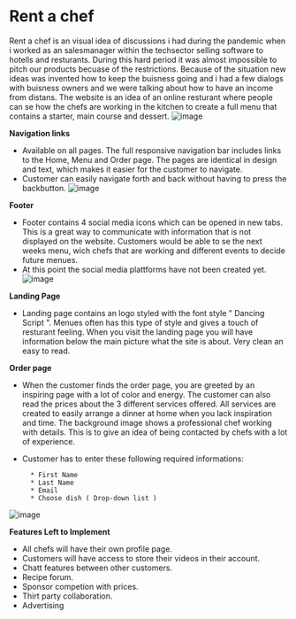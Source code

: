 # Rent a chef
Rent a chef is an visual idea of discussions i had during the pandemic when i worked as an salesmanager within the techsector selling software to hotells and resturants.
During this hard period it was almost impossible to pitch our products becuase of the restrictions. Because of the situation new ideas was invented how to keep the buisness going and i had a few dialogs with buisness owners and we were talking about how to have an income from distans. The website is an idea of an online resturant where people can se how the chefs are working in the kitchen to create a full menu that contains a starter, main course and dessert.
![image](https://user-images.githubusercontent.com/100356636/161710456-fc2c64a5-bb91-43b2-a0fe-27f2641bb731.png)

**Navigation links**
- Available on all pages. The full responsive navigation bar includes links to the Home, Menu and Order page. The pages are identical in design and text, which makes it easier for the customer to navigate.
- Customer can easily navigate forth and back without having to press the backbutton.
![image](https://user-images.githubusercontent.com/100356636/161710835-01517400-99f7-4795-b1e9-111174d567e3.png)




**Footer**
- Footer contains 4 social media icons which can be opened in new tabs. This is a great way to communicate with information that is not displayed on the website. Customers would be able to se the next weeks menu, wich chefs that are working and different events to decide future menues.
-  At this point the social media plattforms have not been created yet. 
![image](https://user-images.githubusercontent.com/100356636/161710665-afec94a1-61af-4ceb-950e-c2759cde8863.png)



**Landing Page**

- Landing page contains an logo styled with the font style " Dancing Script ". Menues often has this type of style and gives a touch of resturant feeling. When you visit the landing page you will have information below the main picture what the site is about. Very clean an easy to read.



**Order page**
- When the customer finds the order page, you are greeted by an inspiring page with a lot of color and energy. The customer can also read the prices about the 3 different services offered. All services are created to easily arrange a dinner at home when you lack inspiration and time. The background image shows a professional chef working with details. This is to give an idea of being contacted by chefs with a lot of experience.

- Customer has to enter these following required informations:

        * First Name 
        * Last Name 
        * Email 
        * Choose dish ( Drop-down list )

![image](https://user-images.githubusercontent.com/100356636/161611093-64373d70-589f-4bcf-94ae-9e0d063b8451.png)

**Features Left to Implement**
- All chefs will have their own profile page.
- Customers will have access to store their videos in their account.
- Chatt features between other customers.
- Recipe forum.
- Sponsor competion with prices.
- Thirt party collaboration.
- Advertising
